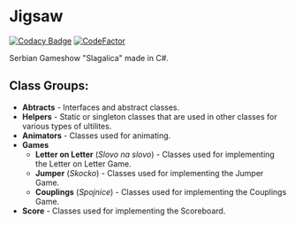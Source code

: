 # Jigsaw

[![Codacy Badge](https://api.codacy.com/project/badge/Grade/533f4ab3ec524f438c6c1358a5c79d4f)](https://app.codacy.com/app/mateja.milosevickg99/Jigsaw-2?utm_source=github.com&utm_medium=referral&utm_content=shkemilo/Jigsaw-2&utm_campaign=badger)
[![CodeFactor](https://www.codefactor.io/repository/github/shkemilo/jigsaw-2/badge)](https://www.codefactor.io/repository/github/shkemilo/jigsaw-2)

Serbian Gameshow "Slagalica" made in C#.

## Class Groups:

* __Abtracts__ - Interfaces and abstract classes.
* __Helpers__ - Static or singleton classes that are used in other classes for various types of ultilites.
* __Animators__ - Classes used for animating.
* __Games__ 
  * __Letter on Letter__ (*Slovo na slovo*) - Classes used for implementing the Letter on Letter Game.
  * __Jumper__ (*Skocko*) - Classes used for implementing the Jumper Game.
  * __Couplings__ (*Spojnice*) - Classes used for implementing the Couplings Game.
* __Score__ - Classes used for implementing the Scoreboard.


